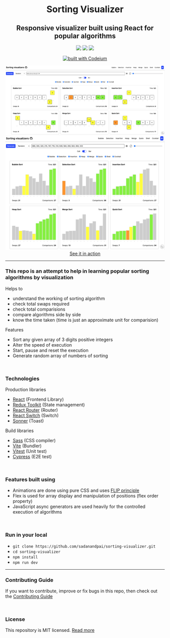 <div align="center">
  <h1>Sorting Visualizer</h1>
  <h2>Responsive visualizer built using React for popular algorithms</h2>
  <div>
    <a name="stars"><img src="https://img.shields.io/github/stars/sadanandpai/sorting-visualizer?style=for-the-badge"></a>
    <a name="forks"><img src="https://img.shields.io/github/forks/sadanandpai/sorting-visualizer?logoColor=green&style=for-the-badge"></a>
    <a name="license"><img src="https://img.shields.io/github/license/sadanandpai/sorting-visualizer?style=for-the-badge"></a>
  </div>

[![built with Codeium](https://codeium.com/badges/main)](https://codeium.com)

<a href="https://sadanandpai.github.io/sorting-visualizer/dist/"><img src="./public/images/cell.png" alt="cover" /></a>
<br/>
<a href="https://sadanandpai.github.io/sorting-visualizer/dist/"><img src="./public/images/bar.png" alt="cover" /></a>
<a href="https://sadanandpai.github.io/sorting-visualizer/dist/">See it in
action</a>

</div>

---

### This repo is an attempt to help in learning popular sorting algorithms by visualization

Helps to

- understand the working of sorting algorithm
- check total swaps required
- check total comparisions
- compare algorithms side by side
- know the time taken (time is just an approximate unit for comparision)

Features

- Sort any given array of 3 digits positive integers
- Alter the speed of execution
- Start, pause and reset the execution
- Generate random array of numbers of sorting

<br>

### Technologies

Production libraries
- [React](https://react.dev/) (Frontend Library)
- [Redux Toolkit](https://redux-toolkit.js.org/) (State management)
- [React Router](https://reactrouter.com/en/main/) (Router)
- [React Switch](https://react-switch.netlify.app/) (Switch)
- [Sonner](https://sonner.emilkowal.ski/) (Toast)

Build libraries
- [Sass](https://sass-lang.com/) (CSS compiler)
- [Vite](https://vitejs.dev/) (Bundler)
- [Vitest](https://vitest.dev/) (Unit test)
- [Cypress](https://www.cypress.io/) (E2E test)

<br>

### Features built using

- Animations are done using pure CSS and uses
  [FLIP principle](https://aerotwist.com/blog/flip-your-animations/)
- Flex is used for array display and manipulation of positions (flex order
  property)
- JavaScript async generators are used heavily for the controlled execution of
  algorithms

<br>

### Run in your local

- `git clone https://github.com/sadanandpai/sorting-visualizer.git`
- `cd sorting-visualizer`
- `npm install`
- `npm run dev`

---

### Contributing Guide

If you want to contribute, improve or fix bugs in this repo, then check out the
[Contributing Guide](./CONTRIBUTING.md) <br/>

<br>

### License

This repository is MIT licensed. [Read more](./LICENSE)
